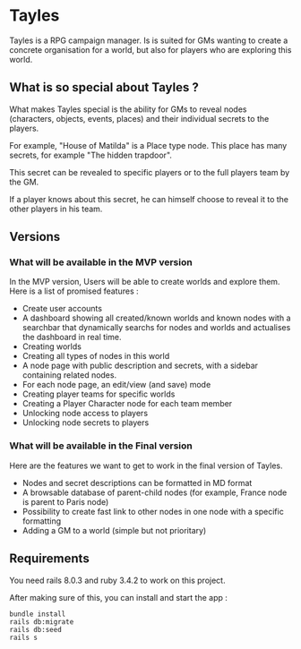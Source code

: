# Tayles

Tayles is a RPG campaign manager. Is is suited for GMs wanting to create a concrete organisation for a world, but also for players who are exploring this world.

## What is so special about Tayles ?

What makes Tayles special is the ability for GMs to reveal nodes (characters, objects, events, places) and their individual secrets to the players.

For example, "House of Matilda" is a Place type node.
This place has many secrets, for example "The hidden trapdoor".

This secret can be revealed to specific players or to the full players team by the GM.

If a player knows about this secret, he can himself choose to reveal it to the other players in his team.

## Versions

### What will be available in the MVP version 

In the MVP version, Users will be able to create worlds and explore them. Here is a list of promised features :
- Create user accounts
- A dashboard showing all created/known worlds and known nodes with a searchbar that dynamically searchs for nodes and worlds and actualises the dashboard in real time.
- Creating worlds
- Creating all types of nodes in this world
- A node page with public description and secrets, with a sidebar containing related nodes.
- For each node page, an edit/view (and save) mode
- Creating player teams for specific worlds
- Creating a Player Character node for each team member
- Unlocking node access to players
- Unlocking node secrets to players

### What will be available in the Final version

Here are the features we want to get to work in the final version of Tayles.
- Nodes and secret descriptions can be formatted in MD format
- A browsable database of parent-child nodes (for example, France node is parent to Paris node)
- Possibility to create fast link to other nodes in one node with a specific formatting
- Adding a GM to a world (simple but not prioritary)

## Requirements

You need rails 8.0.3 and ruby 3.4.2 to work on this project.

After making sure of this, you can install and start the app :

```shell
bundle install
rails db:migrate
rails db:seed
rails s
```